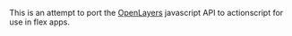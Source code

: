 This is an attempt to port the [OpenLayers](http://www.openlayers.com) javascript API to actionscript for use in flex apps.